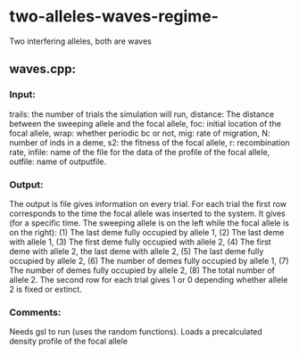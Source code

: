 # two-alleles-waves-regime-
Two interfering alleles, both are waves 
## waves.cpp:
### Input:
trails: the number of trials the simulation will run, distance: The distance between the sweeping allele and the focal allele,
foc: initial location of the focal allele, wrap: whether periodic bc or not, mig: rate of migration, N: number of inds in a deme,
s2: the fitness of the focal allele, r: recombination rate, infile: name of the file for the data of the profile of the focal allele,
outfile: name of outputfile. 
### Output:

The output is file gives information on every trial. For each trial the first row corresponds to the time the focal allele was inserted
to the system. It gives (for a specific time. The sweeping allele is on the left while the focal allele is on the right): (1) The last deme 
fully occupied by allele 1, (2) The last deme with allele 1, (3) The first deme fully occupied with allele 2, (4) The first deme with 
allele 2, the last deme with allele 2, (5) The last deme fully occupied by allele 2, (6) The number of demes fully occupied by allele 1,
(7) The number of demes fully occupied by allele 2, (8) The total number of allele 2.
The second row for each trial gives 1 or 0 depending whether allele 2 is fixed or extinct. 
### Comments:
Needs gsl to run (uses the random functions). Loads a precalculated density profile of the focal allele 
